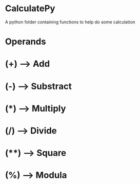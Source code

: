 # CalculatePy
A python folder containing functions to help do some calculation


# Operands


# (+) --> Add
# (-) --> Substract
# (*) --> Multiply
# (/) --> Divide
# (**) --> Square
# (%) --> Modula
